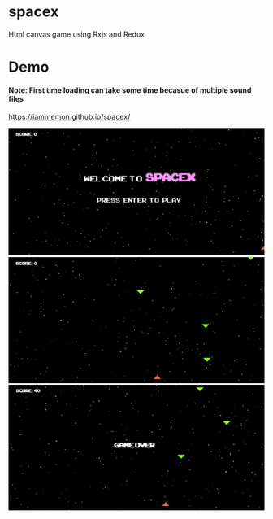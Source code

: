 # spacex
Html canvas game using Rxjs and Redux

# Demo
#### Note: First time loading can take some time becasue of multiple sound files  ####
https://iammemon.github.io/spacex/

![Screenshot](https://raw.githubusercontent.com/iammemon/spacex/screenshot/images/1.png)
![Screenshot](https://raw.githubusercontent.com/iammemon/spacex/screenshot/images/2.png)
![Screenshot](https://raw.githubusercontent.com/iammemon/spacex/screenshot/images/3.png)
